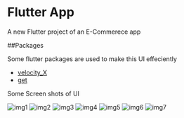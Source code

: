 # Flutter App
A new Flutter project of an E-Commerece app 

##Packages

Some flutter packages are used to make this UI effeciently

- [velocity_X](https://pub.dev/packages/velocity_x)
- [get](https://pub.dev/packages/get#about-get)

Some Screen shots of UI

![img1](https://user-images.githubusercontent.com/86908473/199781212-90c9550d-c162-427f-9e57-85f181efdcc3.png)
![img2](https://user-images.githubusercontent.com/86908473/199781223-3e5102d6-995b-4125-b3cc-e63b5f3eb19a.png)
![img3](https://user-images.githubusercontent.com/86908473/199781229-f283e243-c19f-4fd2-9851-205b8e8d81de.png)
![img4](https://user-images.githubusercontent.com/86908473/199781232-f29f0cc2-658a-4140-86f4-3477141c80b0.png)
![img5](https://user-images.githubusercontent.com/86908473/199781235-9202ba56-3fe1-44a3-9f9f-423ee16b052c.jpg)
![img6](https://user-images.githubusercontent.com/86908473/199781241-e1dc4ef9-5cd9-44eb-969a-88b2b5ab6933.jpg)
![img7](https://user-images.githubusercontent.com/86908473/199781249-034289d6-8ac6-4895-89cb-acff5a58a14f.png)
